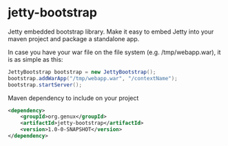jetty-bootstrap
===============

Jetty embedded bootstrap library. Make it easy to embed Jetty into your maven project and package a standalone app.

In case you have your war file on the file system (e.g. /tmp/webapp.war), it is as simple as this:

```java
JettyBootstrap bootstrap = new JettyBootstrap();
bootstrap.addWarApp("/tmp/webapp.war", "/contextName");
bootstrap.startServer();
```

Maven dependency to include on your project
```xml
<dependency>
	<groupId>org.genux</groupId>
	<artifactId>jetty-bootstrap</artifactId>
	<version>1.0-0-SNAPSHOT</version>
</dependency>
```